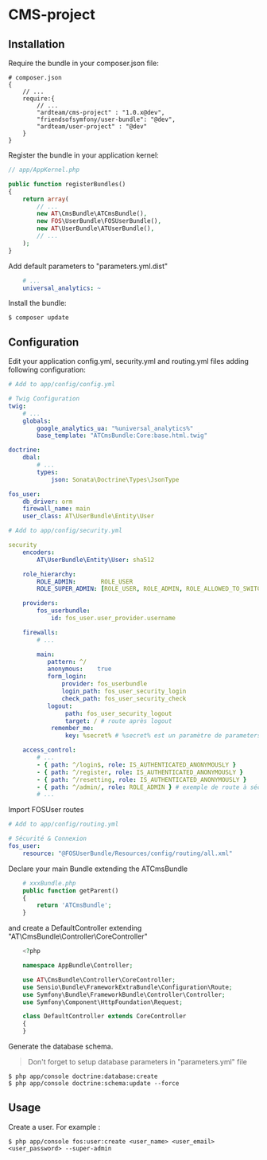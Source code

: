 # CMS-project

## Installation

Require the bundle in your composer.json file:

```
# composer.json
{
    // ...
    require:{
        // ...
        "ardteam/cms-project" : "1.0.x@dev",
        "friendsofsymfony/user-bundle": "@dev",
        "ardteam/user-project" : "@dev"
    }
}
```

Register the bundle in your application kernel:

```php
// app/AppKernel.php

public function registerBundles()
{
    return array(
        // ...
        new AT\CmsBundle\ATCmsBundle(),
        new FOS\UserBundle\FOSUserBundle(),
        new AT\UserBundle\ATUserBundle(),
        // ...
    );
}
```

Add default parameters to "parameters.yml.dist"
```yaml
    # ...
    universal_analytics: ~
```

Install the bundle:

```
$ composer update
```

## Configuration

Edit your application config.yml, security.yml and routing.yml files adding following configuration:

``` yaml
# Add to app/config/config.yml

# Twig Configuration
twig:
    # ...
    globals:
        google_analytics_ua: "%universal_analytics%"
        base_template: "ATCmsBundle:Core:base.html.twig"

doctrine:
    dbal:
        # ...
        types:
            json: Sonata\Doctrine\Types\JsonType

fos_user:
    db_driver: orm
    firewall_name: main
    user_class: AT\UserBundle\Entity\User
```

``` yaml
# Add to app/config/security.yml

security
    encoders:
        AT\UserBundle\Entity\User: sha512

    role_hierarchy:
        ROLE_ADMIN:       ROLE_USER
        ROLE_SUPER_ADMIN: [ROLE_USER, ROLE_ADMIN, ROLE_ALLOWED_TO_SWITCH]

    providers:
        fos_userbundle:
            id: fos_user.user_provider.username

    firewalls:
        # ...

        main:
           pattern: ^/
           anonymous:    true
           form_login:
               provider: fos_userbundle
               login_path: fos_user_security_login
               check_path: fos_user_security_check
           logout:
                path: fos_user_security_logout
                target: / # route après logout
            remember_me:
                key: %secret% # %secret% est un paramètre de parameters.yml

    access_control:
        # ...
        - { path: ^/login$, role: IS_AUTHENTICATED_ANONYMOUSLY }
        - { path: ^/register, role: IS_AUTHENTICATED_ANONYMOUSLY }
        - { path: ^/resetting, role: IS_AUTHENTICATED_ANONYMOUSLY }
        - { path: ^/admin/, role: ROLE_ADMIN } # exemple de route à sécuriser
        # ...

```

Import FOSUser routes

``` yaml
# Add to app/config/routing.yml

# Sécurité & Connexion
fos_user:
    resource: "@FOSUserBundle/Resources/config/routing/all.xml"

```

Declare your main Bundle extending the ATCmsBundle

``` php
    # xxxBundle.php
    public function getParent()
    {
        return 'ATCmsBundle';
    }
```

and create a DefaultController extending "AT\CmsBundle\Controller\CoreController"

``` php
    <?php

    namespace AppBundle\Controller;

    use AT\CmsBundle\Controller\CoreController;
    use Sensio\Bundle\FrameworkExtraBundle\Configuration\Route;
    use Symfony\Bundle\FrameworkBundle\Controller\Controller;
    use Symfony\Component\HttpFoundation\Request;

    class DefaultController extends CoreController
    {
    }

```

Generate the database schema.
> Don't forget to setup database parameters in "parameters.yml" file

```
$ php app/console doctrine:database:create
$ php app/console doctrine:schema:update --force
```

## Usage

Create a user. For example :

```
$ php app/console fos:user:create <user_name> <user_email> <user_password> --super-admin
```
